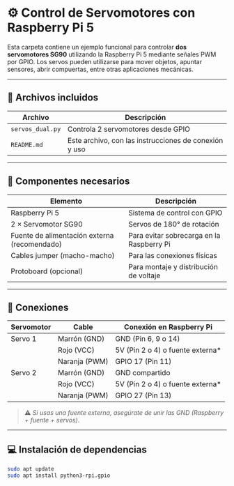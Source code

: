 # ⚙️ Control de Servomotores con Raspberry Pi 5

Esta carpeta contiene un ejemplo funcional para controlar **dos servomotores SG90** utilizando la Raspberry Pi 5 mediante señales PWM por GPIO. Los servos pueden utilizarse para mover objetos, apuntar sensores, abrir compuertas, entre otras aplicaciones mecánicas.

---

## 📂 Archivos incluidos

| Archivo          | Descripción                                           |
| ---------------- | ----------------------------------------------------- |
| `servos_dual.py` | Controla 2 servomotores desde GPIO                    |
| `README.md`      | Este archivo, con las instrucciones de conexión y uso |

---

## 🧰 Componentes necesarios

| Elemento                                     | Descripción                               |
| -------------------------------------------- | ----------------------------------------- |
| Raspberry Pi 5                               | Sistema de control con GPIO               |
| 2 × Servomotor SG90                          | Servos de 180° de rotación                |
| Fuente de alimentación externa (recomendado) | Para evitar sobrecarga en la Raspberry Pi |
| Cables jumper (macho-macho)                  | Para las conexiones físicas               |
| Protoboard (opcional)                        | Para montaje y distribución de voltaje    |

---

## 🔌 Conexiones

| Servomotor | Cable         | Conexión en Raspberry Pi          |
| ---------- | ------------- | --------------------------------- |
| Servo 1    | Marrón (GND)  | GND (Pin 6, 9 o 14)               |
|            | Rojo (VCC)    | 5V (Pin 2 o 4) o fuente externa\* |
|            | Naranja (PWM) | GPIO 17 (Pin 11)                  |
| Servo 2    | Marrón (GND)  | GND compartido                    |
|            | Rojo (VCC)    | 5V (Pin 2 o 4) o fuente externa\* |
|            | Naranja (PWM) | GPIO 27 (Pin 13)                  |

> ⚠️ _Si usas una fuente externa, asegúrate de unir las GND (Raspberry + fuente + servos)_.

---

## 💻 Instalación de dependencias

```bash
sudo apt update
sudo apt install python3-rpi.gpio
```
